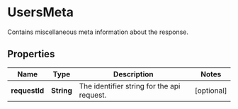 

# UsersMeta

Contains miscellaneous meta information about the response.

## Properties

| Name | Type | Description | Notes |
|------------ | ------------- | ------------- | -------------|
|**requestId** | **String** | The identifier string for the api request. |  [optional] |



